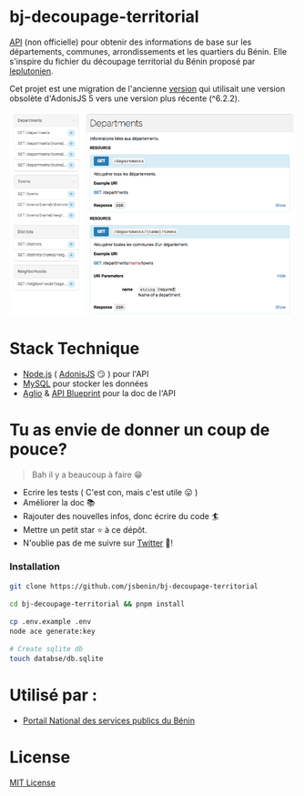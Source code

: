 # bj-decoupage-territorial

[API](https://bj-decoupage-territorial.herokuapp.com/) (non officielle) pour obtenir des informations de base sur les départements, communes, arrondissements et les quartiers du Bénin. Elle s'inspire du fichier du découpage territorial du Bénin proposé par [leplutonien](https://github.com/leplutonien/decoupage_territorial_benin).

Cet projet est une migration de l'ancienne [version](https://github.com/nioperas06/bj-decoupage-territorial) qui utilisait une version obsolète d'AdonisJS 5 vers une version plus récente (^6.2.2).

[![bj-decoupage-territorial](preview.png)](https://github.com/jsbenin/bj-decoupage-territorial)


# Stack Technique
* [Node.js](https://nodejs.org/en/) ( [AdonisJS](https://adonisjs.com/) 😏 ) pour l'API
* [MySQL](https://www.mysql.com/) pour stocker les données
* [Aglio](https://github.com/danielgtaylor/aglio) & [API Blueprint](https://apiblueprint.org/) pour la doc de l'API

# Tu as envie de donner un coup de pouce?
> Bah il y a beaucoup à faire 😁
* Ecrire les tests ( C'est con, mais c'est utile 😛 )
* Améliorer la doc 📚 
* Rajouter des nouvelles infos, donc écrire du code 🏄
* Mettre un petit star ⭐️ à ce dépôt.
* N'oublie pas de me suivre sur [Twitter](https://twitter.com/jgantindev) 👊!

### Installation
```bash 
git clone https://github.com/jsbenin/bj-decoupage-territorial
```
```bash
cd bj-decoupage-territorial && pnpm install 
```

```bash
cp .env.example .env
node ace generate:key
```

```bash
# Create sqlite db
touch databse/db.sqlite
```


# Utilisé par :
* [Portail National des services publics du Bénin](https://service-public.bj)

# License
[MIT License](LICENSE.md)
